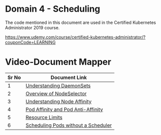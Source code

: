 # Domain 4 - Scheduling

The code mentioned in this document are used in the Certified Kubernetes Administrator 2019 course.

https://www.udemy.com/course/certified-kubernetes-administrator/?couponCode=LEARNING


# Video-Document Mapper

| Sr No | Document Link |
| ------ | ------ |
| 1 | [Understanding DaemonSets][PlDa] |
| 2 | [Overview of NodeSelector][PlDb] |
| 3 | [Understanding Node Affinity][PlDc] 
| 4 | [Pod Affinity and Pod Anti-Affinity][PlDd] |
| 5 | [Resource Limits][PlDe] |
| 6 | [Scheduling Pods without a Scheduler][PlDf] |




   [PlDa]: <https://github.com/zealvora/certified-kubernetes-administrator/blob/master/Domain%204%20-%20Scheduling/daemonset.yaml>
   [PlDb]: <https://github.com/zealvora/certified-kubernetes-administrator/blob/master/Domain%204%20-%20Scheduling/nodeSelector.yaml>
   [PlDc]: <https://github.com/zealvora/certified-kubernetes-administrator/blob/master/Domain%204%20-%20Scheduling/node-affinity-combined.md>
  [PlDd]: <https://github.com/zealvora/certified-kubernetes-administrator/blob/master/Domain%204%20-%20Scheduling/podaffinity-required.yamld>
[PlDe]: <https://github.com/zealvora/certified-kubernetes-administrator/blob/master/Domain%204%20-%20Scheduling/requests-limits.yamll>
   [PlDf]: <https://github.com/zealvora/certified-kubernetes-administrator/blob/master/Domain%204%20-%20Scheduling/kplabs-pods.yaml>


